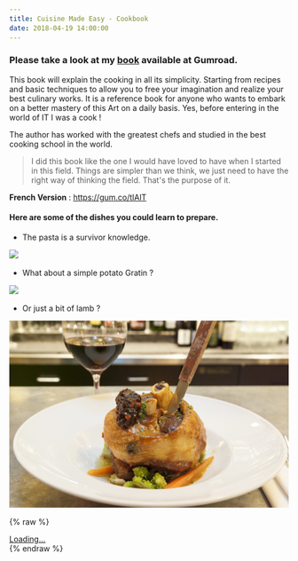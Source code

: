 ```yaml
---
title: Cuisine Made Easy - Cookbook
date: 2018-04-19 14:00:00
---
```


### Please take a look at my [book](https://gum.co/jwdRX) available at Gumroad.

This book will explain the cooking in all its simplicity. Starting from recipes and basic techniques to allow you to free your imagination and realize your best culinary works. It is a reference book for anyone who wants to embark on a better mastery of this Art on a daily basis. Yes, before entering in the world of IT I was a cook !

The author has worked with the greatest chefs and studied in the best cooking school in the world.

>I did this book like the one I would have loved to have when I started in this field. Things are simpler than we think, we just need to have the right way of thinking the field. That's the purpose of it.
>

**French Version** : https://gum.co/tlAlT

#### Here are some of the dishes you could learn to prepare.

* The pasta is a survivor knowledge.

![](/img/vitchakorn-koonyosying-527301-unsplash.jpg)

* What about a simple potato Gratin ?

![](/img/AdobeStock_135482278.jpeg)

* Or just a bit of lamb ?

![](/img/AdobeStock_80822565.jpeg)
     
{% raw %}        
<script src="https://gumroad.com/js/gumroad-embed.js"></script>
<div class="gumroad-product-embed" data-gumroad-product-id="jwdRX"><a href="https://gumroad.com/l/jwdRX">Loading...</a></div>
{% endraw %}